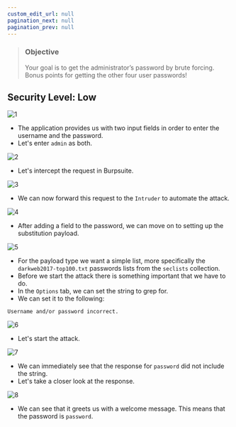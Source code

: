 ```yaml
---
custom_edit_url: null
pagination_next: null
pagination_prev: null
---
```


> ### Objective
> Your goal is to get the administrator’s password by brute forcing. Bonus points for getting the other four user passwords!

## Security Level: Low

![1](https://github.com/Knign/Write-ups/assets/110326359/f3afd939-4fe6-470a-8c1a-fabf63b7c68f)

- The application provides us with two input fields in order to enter the username and the password.
- Let's enter `admin` as both.

![2](https://github.com/Knign/Write-ups/assets/110326359/8e55f01a-6236-406c-82d5-6804cbaa52bc)

- Let's intercept the request in Burpsuite.

![3](https://github.com/Knign/Write-ups/assets/110326359/3a63a009-a4a5-4c4b-b6bf-2040c8c960aa)

- We can now forward this request to the `Intruder` to automate the attack.

![4](https://github.com/Knign/Write-ups/assets/110326359/f7ed0799-6640-4e58-90cf-7f2f26232a4f)

- After adding a field to the password, we can move on to setting up the substitution payload.

![5](https://github.com/Knign/Write-ups/assets/110326359/130c0faa-8d09-4223-813f-820456aceb72)

- For the payload type we want a simple list, more specifically the `darkweb2017-top100.txt` passwords lists from the `seclists` collection.
- Before we start the attack there is something important that we have to do.
- In the `Options` tab, we can set the string to grep for.
- We can set it to the following:
```
Username and/or password incorrect.
```

![6](https://github.com/Knign/Write-ups/assets/110326359/5390e66a-fb3f-4b48-8615-553331d106de)

- Let's start the attack.

![7](https://github.com/Knign/Write-ups/assets/110326359/3a407c73-45c8-4bc0-a973-61d0451d3d2e)

- We can immediately see that the response for `password` did not include the string.
- Let's take a closer look at the response.

![8](https://github.com/Knign/Write-ups/assets/110326359/c1378c6e-94e7-42cd-996d-02ebea714710)

- We can see that it greets us with a welcome message. This means that the password is `password`.
